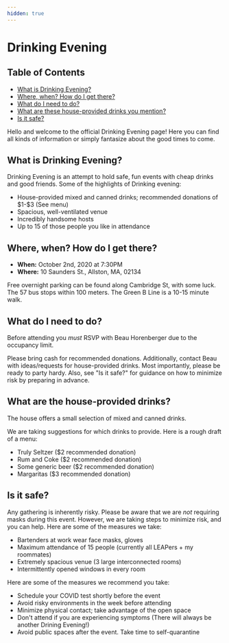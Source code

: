 ```yaml
---
hidden: true
---
```


# Drinking Evening

## Table of Contents <a name="toc"></a>
- [What is Drinking Evening?](#1.0)
- [Where, when? How do I get there?](#2.0)
- [What do I need to do?](#3.0)
- [What are these house-provided drinks you mention?](#4.0)
- [Is it safe?](#5.0)

Hello and welcome to the official Drinking Evening page! Here you can find all kinds of information or simply fantasize about the good times to come.  

## What is Drinking Evening? <a name="1.0"></a>

Drinking Evening is an attempt to hold safe, fun events with cheap drinks and good friends. Some of the highlights of Drinking evening:

* House-provided mixed and canned drinks; recommended donations of \$1-\$3 (See menu)
* Spacious, well-ventilated venue
* Incredibly handsome hosts
* Up to 15 of those people you like in attendance  

## Where, when? How do I get there? <a name="2.0"></a>

* **When:** October 2nd, 2020 at 7:30PM
* **Where:** 10 Saunders St., Allston, MA, 02134

Free overnight parking can be found along Cambridge St, with some luck. The 57 bus stops within 100 meters. The Green B Line is a 10-15 minute walk.  

## What do I need to do? <a name="3.0"></a>

Before attending you *must* RSVP with Beau Horenberger due to the occupancy limit.

Please bring cash for recommended donations. Additionally, contact Beau with ideas/requests for house-provided drinks. Most importantly, please be ready to party hardy. Also, see "Is it safe?" for guidance on how to minimize risk by preparing in advance.  

## What are the house-provided drinks? <a name="4.0"></a>

The house offers a small selection of mixed and canned drinks.

We are taking suggestions for which drinks to provide. Here is a rough draft of a menu:

* Truly Seltzer (\$2 recommended donation)
* Rum and Coke (\$2 recommended donation)
* Some generic beer (\$2 recommended donation)
* Margaritas (\$3 recommended donation)  

## Is it safe? <a name="5.0"></a>

Any gathering is inherently risky. Please be aware that we are *not* requiring masks during this event. However, we are taking steps to minimize risk, and you can help. Here are some of the measures we take:

* Bartenders at work wear face masks, gloves
* Maximum attendance of 15 people (currently all LEAPers + my roommates)
* Extremely spacious venue (3 large interconnected rooms)
* Intermittently opened windows in every room

Here are some of the measures we recommend you take:

* Schedule your COVID test shortly before the event
* Avoid risky environments in the week before attending
* Minimize physical contact; take advantage of the open space
* Don't attend if you are experiencing symptoms (There will always be another Drining Evening!)
* Avoid public spaces after the event. Take time to self-quarantine